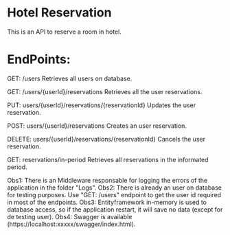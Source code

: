 # Hotel Reservation

This is an API to reserve a room in hotel. 

# EndPoints:
  GET: /users
Retrieves all users on database. 
  
  GET: /users/{userId}/reservations
Retrieves all the user reservations.

  PUT: users/{userId}/reservations/{reservationId}
Updates the user reservation.

  POST: users/{userId}/reservations
Creates an user reservation.

  DELETE: users/{userId}/reservations/{reservationId}
Cancels the user reservation.

  GET: reservations/in-period
Retrieves all reservations in the informated period.


Obs1: There is an Middleware responsable for logging the errors of the application in the folder "Logs".
Obs2: There is already an user on database for testing purposes. Use "GET: /users" endpoint to get the user id required in most of the endpoints.
Obs3: Entityframework in-memory is used to database access, so if the application restart, it will save no data (except for de testing user).
Obs4: Swagger is available (https://localhost:xxxxx/swagger/index.html).

